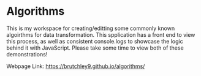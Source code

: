# Algorithms

This is my workspace for creating/editting some commonly known algoirthms for data transformation. This spplication has a front end to view this process, as well as consistent console.logs to showcase the logic behind it with JavaScript. Please take some time to view both of these demonstrations!

Webpage Link: https://brutchley9.github.io/algorithms/